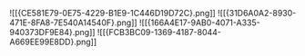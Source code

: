 ![[{CE581E79-0E75-4229-B1E9-1C446D19D72C}.png]]
![[{31D6A0A2-8930-471E-8FA8-7E540A14540F}.png]]
![[{166A4E17-9AB0-4071-A335-940373DF9E84}.png]]
![[{FCB3BC09-1369-4187-8044-A669EE99E8DD}.png]]
